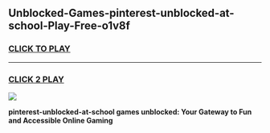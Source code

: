 
## Unblocked-Games-pinterest-unblocked-at-school-Play-Free-o1v8f
<h3>
<a href="https://premium76.site?title=pinterest-unblocked-at-school&ref=23A">CLICK TO PLAY</a></h3>
<hr>

<h3>
<a href="https://premium76.site?title=pinterest-unblocked-at-school&ref=23A">CLICK 2 PLAY</a>
  
</h3>

<a href="https://premium76.site?title=pinterest-unblocked-at-school&ref=23A"><img src="https://clearcache.store/games.png"></a>


**pinterest-unblocked-at-school games unblocked: Your Gateway to Fun and Accessible Online Gaming**
